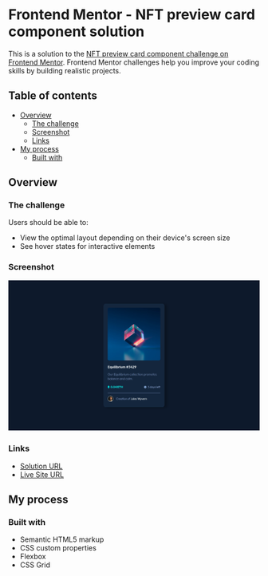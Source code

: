 # Frontend Mentor - NFT preview card component solution

This is a solution to the [NFT preview card component challenge on Frontend Mentor](https://www.frontendmentor.io/challenges/nft-preview-card-component-SbdUL_w0U). Frontend Mentor challenges help you improve your coding skills by building realistic projects.

## Table of contents

- [Overview](#overview)
  - [The challenge](#the-challenge)
  - [Screenshot](#screenshot)
  - [Links](#links)
- [My process](#my-process)
  - [Built with](#built-with)

## Overview

### The challenge

Users should be able to:

- View the optimal layout depending on their device's screen size
- See hover states for interactive elements

### Screenshot

![](./screenshot.png)

### Links

- [Solution URL](https://www.frontendmentor.io/solutions/nft-preview-card-component-9okMI7LZKC)
- [Live Site URL](https://github.com/alekseibodeev/nft-preview-card)

## My process

### Built with

- Semantic HTML5 markup
- CSS custom properties
- Flexbox
- CSS Grid
